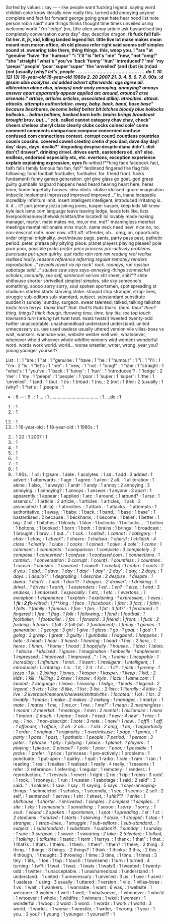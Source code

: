 Sorted by values :
say -- - like people want fucking legend. saying word childish coke know literally new really this. turned add annoying anyone complete end fact fat forward george going great hate hear hood list note person robin said" sure things thinks thought time times unveiled using welcome world "i'm 'ledge' (no, (the alien annoy article ask bastardised big completely conversation cunts day" day, describe dragon. f**k fuck full full-fat her. it, jk, kid, killing landed legend list. little live lot make makes mean meant men moron office, oh old please refer right said seems self simples sound st. swearing take there, thing things. this, woop you. ! "are "at "genuine "have "he "humour" "i "i'll "is "let's "me" "new, "not "omg!" "she "straight "what's "you've 'back 'funny' 'hun' 'introduced'? 'me' 'my 'peeps' 'people' 'poor 'super 'super' 'the 'unveiled' (and (but (is (m)ad (not (usually (why? *let's ,people . ... ...................................... ....do 1. 10. 12) 13) 16-year-old 18-year-old 1980s 2. 20 2007 21. 3. 4. 5. 6. 7. 8. 90s. :d @sam able acolytes. ad added advert afterwards. age agree all. alliteration alone also, always) andr andy annoying. annoying? annoys answer apart apparently appear applied arc around, around? arse arsenals." article, articles articles, associated atilla). atrocities. attack. attacks. attempts authoritative. away, baby. back. band, base base" because beckhams, become belief better bit bitches bloody blue bollocks bollocks... bolton boltons, booked born both. brains brings broadcast brought bruv. but..." c*ck. called cannot category chav chav, check" cheers chelsea cheryl class clearly clubs cocks coined cole' come comment comments comparison compose concerned confuse confused.com connections context. corrupt count) countless countries cousin cousins. covered cowell creetin) cretin d'you dad, dave day day! day' days, days. dealio?" degrading despise despite diana didn't. diet don't? drawer". drinking drivel. drives earth, eastenders ed. eh? else. endless, endorsed especially etc, etc. evertons, exception experience explain explaining expression, eyes f**k-witted f**king face facebook fact, faith falls family famous fan fan, fat?" ferdinand fingered fire flag folk following; fond football footballer, footballer. for. friend front. fucks fundament) funny games generation. girl give glass go goat. god grasp guilty gumballs hagbard happens head heard hearing heart here, heres hmm, home hopefully houses. idea idiots. idolise idolised ignore imagination imbecile implement impressed improved improved..." in, inane incapable incredibly infinitum innit. insert intelligent intelligent, introduced irritating is. it. it... it? jack jeremy jezza joking jones, kasper kasper, keep kids kill knew kyle lack lame.com language leave leaving ledge, leeds lets like, lists liverpool/manure/chelwski/shittah/the located! lol lovably made making manager, martyr. mate mates me, me,or me. me?" meaningless meerkat meetings mental millionaire mins much. name neck need new' nice no, no. non-descript note. now! now. off!) off. offender, oh... omg, on, opportunity order original originality. over/misuse page. pants, party pass past, pathetic period. peter. phrase pity pitying place. planet players playing please? pole poor poor, possible pr*cks prefer price princess pro-actively problems punctuate put-upon quirky. quit radio rain ram ran reading real realise realised really. reasons reference referring regular remotely renders reproduction..." reveals revert rio rip rock'. rock. rooneys, run russian sabotage said..." salutes saw says says-annoying-things schmeichel scholes, secondly, see self, sentence! serves sh*t sheet, shit?"? shite shithouse shorter shrivelled simples! simples. site sky someone's something. soooo sorry sorry, soul spoken sportsmen, spot spreading st stadiums started starts starving stoke. stoopid stop stranger, strap-lines, struggle sub-editors sub-standard, subject. substandard substitute sudden?) sunday' sunday. surgeon. swear talented; talked, talking talksh*te tastic term terrys. thank that" that. that?s thats theirs. them. then" then? thing. things? think though, throwing time, time. tiny tits, toe top touch townsend turn turning tw*t twat twat. twats twats!) tweeted twenty-odd twitter unacceptable. unashamedload understand understand. united unnecessary us. use used useless usually uttered version vile villas-boas vs wait, wankers. wannabe was, website welder well well, whatsoever, whenever who'd whoever whole wildfire winners wkd women) wonderful word. words work world. world... worse wrestler, writer, wrong. year you? young younger yourself? 

List :
! : 1
"are : 1
"at : 1
"genuine : 1
"have : 1
"he : 1
"humour" : 1
"i : 1
"i'll : 1
"i'm : 2
"is : 1
"let's : 1
"me" : 1
"new, : 1
"not : 1
"omg!" : 1
"she : 1
"straight : 1
"what's : 1
"you've : 1
'back : 1
'funny' : 1
'hun' : 1
'introduced'? : 1
'ledge' : 2
'me' : 1
'my : 1
'peeps' : 1
'people' : 1
'poor : 1
'super : 1
'super' : 1
'the : 1
'unveiled' : 1
(and : 1
(but : 1
(is : 1
(m)ad : 1
(no, : 2
(not : 1
(the : 2
(usually : 1
(why? : 1
*let's : 1
,people : 1
- : 8
-- : 9
. : 1
... : 1
...................................... : 1
....do : 1
1. : 1
10. : 1
12) : 1
13) : 1
16-year-old : 1
18-year-old : 1
1980s : 1
2. : 1
20 : 1
2007 : 1
21. : 1
3. : 1
4. : 1
5. : 1
6. : 1
7. : 1
8. : 1
90s. : 1
:d : 1
@sam : 1
able : 1
acolytes. : 1
ad : 1
add : 3
added : 1
advert : 1
afterwards. : 1
age : 1
agree : 1
alien : 2
all. : 1
alliteration : 1
alone : 1
also, : 1
always) : 1
andr : 1
andy : 1
annoy : 2
annoying : 3
annoying. : 1
annoying? : 1
annoys : 1
answer : 1
anyone : 3
apart : 1
apparently : 1
appear : 1
applied : 1
arc : 1
around, : 1
around? : 1
arse : 1
arsenals." : 1
article : 2
article, : 1
articles : 1
articles, : 1
ask : 2
associated : 1
atilla). : 1
atrocities. : 1
attack. : 1
attacks. : 1
attempts : 1
authoritative. : 1
away, : 1
baby. : 1
back. : 1
band, : 1
base : 1
base" : 1
bastardised : 2
because : 1
beckhams, : 1
become : 1
belief : 1
better : 1
big : 2
bit : 1
bitches : 1
bloody : 1
blue : 1
bollocks : 1
bollocks... : 1
bolton : 1
boltons, : 1
booked : 1
born : 1
both. : 1
brains : 1
brings : 1
broadcast : 1
brought : 1
bruv. : 1
but..." : 1
c*ck. : 1
called : 1
cannot : 1
category : 1
chav : 1
chav, : 1
check" : 1
cheers : 1
chelsea : 1
cheryl : 1
childish : 4
class : 1
clearly : 1
clubs : 1
cocks : 1
coined : 1
coke : 4
cole' : 1
come : 1
comment : 1
comments : 1
comparison : 1
complete : 3
completely : 2
compose : 1
concerned : 1
confuse : 1
confused.com : 1
connections : 1
context. : 1
conversation : 2
corrupt : 1
count) : 1
countless : 1
countries : 1
cousin : 1
cousins. : 1
covered : 1
cowell : 1
creetin) : 1
cretin : 1
cunts : 2
d'you : 1
dad, : 1
dave : 1
day : 1
day! : 1
day" : 2
day' : 1
day, : 2
days, : 1
days. : 1
dealio?" : 1
degrading : 1
describe : 2
despise : 1
despite : 1
diana : 1
didn't. : 1
diet : 1
don't? : 1
dragon. : 2
drawer". : 1
drinking : 1
drivel. : 1
drives : 1
earth, : 1
eastenders : 1
ed. : 1
eh? : 1
else. : 1
end : 3
endless, : 1
endorsed : 1
especially : 1
etc, : 1
etc. : 1
evertons, : 1
exception : 1
experience : 1
explain : 1
explaining : 1
expression, : 1
eyes : 1
f**k : 2
f**k-witted : 1
f**king : 1
face : 1
facebook : 1
fact : 3
fact, : 1
faith : 1
falls : 1
family : 1
famous : 1
fan : 1
fan, : 1
fat : 3
fat?" : 1
ferdinand : 1
fingered : 1
fire : 1
flag : 1
folk : 1
following; : 1
fond : 1
football : 1
footballer, : 1
footballer. : 1
for. : 1
forward : 3
friend : 1
front. : 1
fuck : 2
fucking : 5
fucks : 1
full : 2
full-fat : 2
fundament) : 1
funny : 1
games : 1
generation. : 1
george : 3
girl : 1
give : 1
glass : 1
go : 1
goat. : 1
god : 1
going : 3
grasp : 1
great : 3
guilty : 1
gumballs : 1
hagbard : 1
happens : 1
hate : 3
head : 1
hear : 3
heard : 1
hearing : 1
heart : 1
her. : 2
here, : 1
heres : 1
hmm, : 1
home : 1
hood : 3
hopefully : 1
houses. : 1
idea : 1
idiots. : 1
idolise : 1
idolised : 1
ignore : 1
imagination : 1
imbecile : 1
implement : 1
impressed : 1
improved : 1
improved..." : 1
in, : 1
inane : 1
incapable : 1
incredibly : 1
infinitum : 1
innit. : 1
insert : 1
intelligent : 1
intelligent, : 1
introduced : 1
irritating : 1
is. : 1
it, : 2
it. : 1
it... : 1
it? : 1
jack : 1
jeremy : 1
jezza : 1
jk, : 2
joking : 1
jones, : 1
kasper : 1
kasper, : 1
keep : 1
kid, : 2
kids : 1
kill : 1
killing : 2
knew : 1
know : 4
kyle : 1
lack : 1
lame.com : 1
landed : 2
language : 1
leave : 1
leaving : 1
ledge, : 1
leeds : 1
legend : 2
legend. : 5
lets : 1
like : 8
like, : 1
list : 3
list. : 2
lists : 1
literally : 4
little : 2
live : 2
liverpool/manure/chelwski/shittah/the : 1
located! : 1
lol : 1
lot : 2
lovably : 1
made : 1
make : 2
makes : 2
making : 1
manager, : 1
martyr. : 1
mate : 1
mates : 1
me, : 1
me,or : 1
me. : 1
me?" : 1
mean : 2
meaningless : 1
meant : 2
meerkat : 1
meetings : 1
men : 2
mental : 1
millionaire : 1
mins : 1
moron : 2
much. : 1
name : 1
neck : 1
need : 1
new : 4
new' : 1
nice : 1
no, : 1
no. : 1
non-descript : 1
note : 3
note. : 1
now! : 1
now. : 1
off!) : 1
off. : 1
offender, : 1
office, : 2
oh : 2
oh... : 1
old : 2
omg, : 1
on, : 1
opportunity : 1
order : 1
original : 1
originality. : 1
over/misuse : 1
page. : 1
pants, : 1
party : 1
pass : 1
past, : 1
pathetic : 1
people : 7
period. : 1
person : 3
peter. : 1
phrase : 1
pity : 1
pitying : 1
place. : 1
planet : 1
players : 1
playing : 1
please : 2
please? : 1
pole : 1
poor : 1
poor, : 1
possible : 1
pr*cks : 1
prefer : 1
price : 1
princess : 1
pro-actively : 1
problems : 1
punctuate : 1
put-upon : 1
quirky. : 1
quit : 1
radio : 1
rain : 1
ram : 1
ran : 1
reading : 1
real : 1
realise : 1
realised : 1
really : 4
really. : 1
reasons : 1
refer : 2
reference : 1
referring : 1
regular : 1
remotely : 1
renders : 1
reproduction..." : 1
reveals : 1
revert : 1
right : 2
rio : 1
rip : 1
robin : 3
rock'. : 1
rock. : 1
rooneys, : 1
run : 1
russian : 1
sabotage : 1
said : 2
said" : 3
said..." : 1
salutes : 1
saw : 1
say : 11
saying : 5
says : 1
says-annoying-things : 1
schmeichel : 1
scholes, : 1
secondly, : 1
see : 1
seems : 2
self : 2
self, : 1
sentence! : 1
serves : 1
sh*t : 1
sheet, : 1
shit?"? : 1
shite : 1
shithouse : 1
shorter : 1
shrivelled : 1
simples : 2
simples! : 1
simples. : 1
site : 1
sky : 1
someone's : 1
something. : 1
soooo : 1
sorry : 1
sorry, : 1
soul : 1
sound : 2
spoken : 1
sportsmen, : 1
spot : 1
spreading : 1
st : 1
st. : 2
stadiums : 1
started : 1
starts : 1
starving : 1
stoke. : 1
stoopid : 1
stop : 1
stranger, : 1
strap-lines, : 1
struggle : 1
sub-editors : 1
sub-standard, : 1
subject. : 1
substandard : 1
substitute : 1
sudden?) : 1
sunday' : 1
sunday. : 1
sure : 3
surgeon. : 1
swear : 1
swearing : 2
take : 2
talented; : 1
talked, : 1
talking : 1
talksh*te : 1
tastic : 1
term : 1
terrys. : 1
thank : 1
that" : 1
that. : 1
that?s : 1
thats : 1
theirs. : 1
them. : 1
then" : 1
then? : 1
there, : 2
thing : 2
thing. : 1
things : 3
things. : 2
things? : 1
think : 1
thinks : 3
this, : 2
this. : 4
though, : 1
thought : 3
throwing : 1
time : 3
time, : 1
time. : 1
times : 3
tiny : 1
tits, : 1
toe : 1
top : 1
touch : 1
townsend : 1
turn : 1
turned : 4
turning : 1
tw*t : 1
twat : 1
twat. : 1
twats : 1
twats!) : 1
tweeted : 1
twenty-odd : 1
twitter : 1
unacceptable. : 1
unashamedload : 1
understand : 1
understand. : 1
united : 1
unnecessary : 1
unveiled : 3
us. : 1
use : 1
used : 1
useless : 1
using : 3
usually : 1
uttered : 1
version : 1
vile : 1
villas-boas : 1
vs : 1
wait, : 1
wankers. : 1
wannabe : 1
want : 6
was, : 1
website : 1
welcome : 3
welder : 1
well : 1
well, : 1
whatsoever, : 1
whenever : 1
who'd : 1
whoever : 1
whole : 1
wildfire : 1
winners : 1
wkd : 1
women) : 1
wonderful : 1
woop : 2
word : 5
word. : 1
words : 1
work : 1
world : 3
world. : 1
world... : 1
worse : 1
wrestler, : 1
writer, : 1
wrong. : 1
year : 1
you. : 2
you? : 1
young : 1
younger : 1
yourself? : 1
